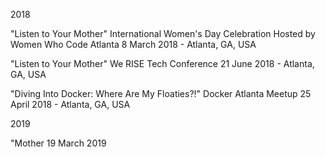 2018

"Listen to Your Mother"
International Women's Day Celebration
Hosted by Women Who Code Atlanta
8 March 2018 - Atlanta, GA, USA

"Listen to Your Mother"
We RISE Tech Conference
21 June 2018 - Atlanta, GA, USA

"Diving Into Docker: Where Are My Floaties?!"
Docker Atlanta Meetup
25 April 2018 - Atlanta, GA, USA

2019

"Mother 
19 March 2019